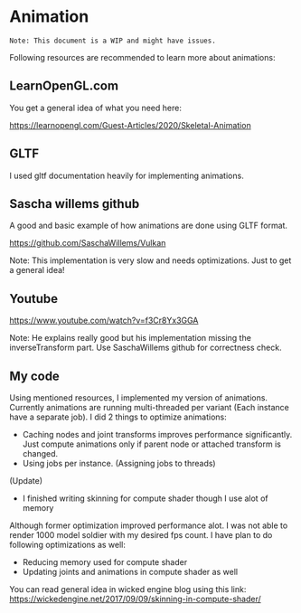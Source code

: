 # Animation

```
Note: This document is a WIP and might have issues.
```

Following resources are recommended to learn more about animations:
## LearnOpenGL.com
You get a general idea of what you need here:

<a href="https://learnopengl.com/Guest-Articles/2020/Skeletal-Animation">
https://learnopengl.com/Guest-Articles/2020/Skeletal-Animation
</a>

## GLTF
I used gltf documentation heavily for implementing animations.
## Sascha willems github
A good and basic example of how animations are done using GLTF format.

<a href="https://github.com/SaschaWillems/Vulkan">https://github.com/SaschaWillems/Vulkan</a>

Note: This implementation is very slow and needs optimizations. Just to get a general idea!

## Youtube
<a href="https://www.youtube.com/watch?v=f3Cr8Yx3GGA">
https://www.youtube.com/watch?v=f3Cr8Yx3GGA
</a>

Note: He explains really good but his implementation missing the inverseTransform part. Use SaschaWillems github for correctness check. 

## My code

Using mentioned resources, I implemented my version of animations. Currently animations are running multi-threaded per variant (Each instance have a separate job).
I did 2 things to optimize animations:
- Caching nodes and joint transforms improves performance significantly. Just compute animations only if parent node or attached transform is changed. 
- Using jobs per instance. (Assigning jobs to threads)

(Update)
- I finished writing skinning for compute shader though I use alot of memory

Although former optimization improved performance alot. I was not able to render 1000 model soldier with my desired fps count. I have plan to do following optimizations as well:
- Reducing memory used for compute shader
- Updating joints and animations in compute shader as well

You can read general idea in wicked engine blog using this link:
<a href="https://wickedengine.net/2017/09/09/skinning-in-compute-shader/">
https://wickedengine.net/2017/09/09/skinning-in-compute-shader/
</a>